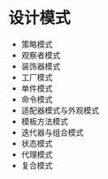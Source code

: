 # 设计模式

- 策略模式
- 观察者模式
- 装饰器模式
- 工厂模式
- 单件模式
- 命令模式
- 适配器模式与外观模式
- 模板方法模式
- 迭代器与组合模式
- 状态模式
- 代理模式
- 复合模式